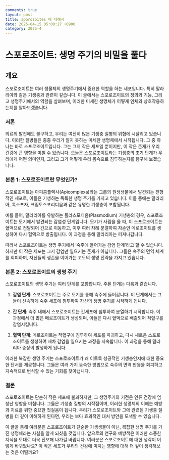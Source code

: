 ```yaml
---
comments: true
layout: post
title: sporozoites 에 대해서
date: 2025-04-15 05:00:27 +0900
category: 2025-4
---
```


# 스포로조이트: 생명 주기의 비밀을 풀다
## 개요
스포로조이트는 여러 생물체의 생명주기에서 중요한 역할을 하는 세포입니다. 특히 말라리아와 같은 기생충과 관련이 깊습니다. 이 글에서는 스포로조이트의 정의와 기능, 그리고 생명주기에서의 역할을 살펴보며, 이러한 미세한 생명체가 어떻게 인체와 상호작용하는지를 알아보겠습니다.

### 서론
의료의 발전에도 불구하고, 우리는 여전히 많은 기생충 질병의 위협에 시달리고 있습니다. 이러한 질병들은 종종 우리가 알지 못하는 미세한 생명체에서 시작됩니다. 그 중 하나는 바로 스포로조이트입니다. 그는 그저 작은 세포일 뿐이지만, 이 작은 존재가 우리 건강에 큰 영향을 미칠 수 있습니다. 오늘은 스포로조이트라는 기생충의 초기 단계가 우리에게 어떤 의미인지, 그리고 그가 어떻게 우리 몸속으로 침투하는지를 탐구해 보겠습니다.

### 본론 1: 스포로조이트란 무엇인가?
스포로조이트는 아피콤플렉사(Apicomplexa)라는 그룹의 원생생물에서 발견되는 전형적인 세포로, 이들은 기생하는 독특한 생명 주기를 가지고 있습니다. 이들 중에는 말라리아, 톡소포자, 크립토스포리디움과 같은 유명한 기생충이 포함됩니다.

예를 들어, 말라리아를 유발하는 플라스모디움(Plasmodium) 기생충의 경우, 스포로조이트는 모기에서 발견되는 감염성 단계입니다. 모기가 사람을 물 때, 이 스포로조이트는 혈액으로 전달되어 간으로 이동하고, 이후 여러 차례 분열하여 자손인 메로조이트를 생성하여 다시 혈액으로 방출됩니다. 이 과정을 통해 말라리아는 퍼져나갑니다.

따라서 스포로조이트는 생명 주기에서 ‘숙주에 들어가는 감염 단계’라고 할 수 있습니다. 하지만 이 작은 세포는 그저 감염만 일으키는 존재가 아닙니다. 그들은 숙주의 면역 체계를 회피하며, 자신들의 생존을 이어가는 고도의 생명 전략을 가지고 있습니다.

### 본론 2: 스포로조이트의 생명 주기
스포로조이트의 생명 주기는 여러 단계를 포함합니다. 주된 단계는 다음과 같습니다.

1. **감염 단계**: 스포로조이트는 주로 모기를 통해 숙주에 들어갑니다. 이 단계에서는 그들이 신속하게 숙주 세포에 침투하여 자신의 생명 주기를 시작하게 됩니다.
  
2. **간 단계**: 숙주 내에서 스포로조이트는 간세포에 침투하여 분열하기 시작합니다. 이 과정에서 더 많은 메로조이트가 생성되며, 이들은 다시 혈액으로 배출되어 적혈구를 감염시킵니다.

3. **혈액 단계**: 메로조이트는 적혈구에 침투하여 세포를 파괴하고, 다시 새로운 스포로조이트를 생성하여 재차 감염을 일으키는 과정을 지속합니다. 이 과정을 통해 말라리아 증상이 발생하게 됩니다.

이러한 복잡한 생명 주기는 스포로조이트가 왜 이토록 성공적인 기생충인지에 대한 중요한 단서를 제공합니다. 그들은 여러 가지 능숙한 방법으로 숙주의 면역 반응을 회피하고 지속적으로 번식할 수 있는 기회를 찾아냅니다.

### 결론
스포로조이트는 단순히 작은 세포에 불과하지만, 그 생명주기와 기전은 인류 건강에 엄청난 영향을 미칩니다. 그들은 기생충 질병의 시작점이며, 이러한 생명체의 이해는 예방과 치료를 위한 중요한 첫걸음이 됩니다. 우리가 스포로조이트와 그에 관련된 기생충 질병을 더 깊이 이해하게 된다면, 우리는 보다 효과적인 대처 방안을 모색할 수 있습니다.

이 글을 통해 여러분은 스포로조이트가 단순한 기생생물이 아닌, 복잡한 생명 주기를 가진 생명체라는 사실을 알게 되셨을 것입니다. 앞으로의 연구와 예방책은 이러한 소중한 지식을 토대로 더욱 진보해 나가길 바랍니다. 여러분은 스포로조이트에 대한 생각이 어떻게 바뀌었나요? 이 작은 세포가 우리의 건강에 미치는 영향에 대해 더 깊이 생각해보는 것은 어떨까요?